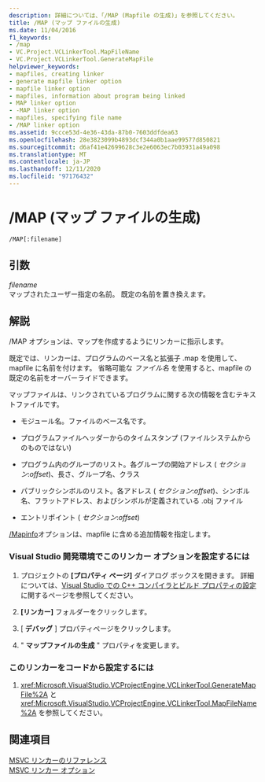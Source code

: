 ```yaml
---
description: 詳細については、「/MAP (Mapfile の生成)」を参照してください。
title: /MAP (マップ ファイルの生成)
ms.date: 11/04/2016
f1_keywords:
- /map
- VC.Project.VCLinkerTool.MapFileName
- VC.Project.VCLinkerTool.GenerateMapFile
helpviewer_keywords:
- mapfiles, creating linker
- generate mapfile linker option
- mapfile linker option
- mapfiles, information about program being linked
- MAP linker option
- -MAP linker option
- mapfiles, specifying file name
- /MAP linker option
ms.assetid: 9ccce53d-4e36-43da-87b0-7603ddfdea63
ms.openlocfilehash: 28e3823099b4893dcf344a0b1aae99577d850821
ms.sourcegitcommit: d6af41e42699628c3e2e6063ec7b03931a49a098
ms.translationtype: MT
ms.contentlocale: ja-JP
ms.lasthandoff: 12/11/2020
ms.locfileid: "97176432"
---
```

# <a name="map-generate-mapfile"></a>/MAP (マップ ファイルの生成)

```
/MAP[:filename]
```

## <a name="arguments"></a>引数

*filename*<br/>
マップされたユーザー指定の名前。 既定の名前を置き換えます。

## <a name="remarks"></a>解説

/MAP オプションは、マップを作成するようにリンカーに指示します。

既定では、リンカーは、プログラムのベース名と拡張子 .map を使用して、mapfile に名前を付けます。 省略可能な *ファイル名* を使用すると、mapfile の既定の名前をオーバーライドできます。

マップファイルは、リンクされているプログラムに関する次の情報を含むテキストファイルです。

- モジュール名。ファイルのベース名です。

- プログラムファイルヘッダーからのタイムスタンプ (ファイルシステムからのものではない)

- プログラム内のグループのリスト。各グループの開始アドレス ( *セクション*:*offset*)、長さ、グループ名、クラス

- パブリックシンボルのリスト。各アドレス ( *セクション*:*offset*)、シンボル名、フラットアドレス、およびシンボルが定義されている .obj ファイル

- エントリポイント ( *セクション*:*offset*)

[/Mapinfo](mapinfo-include-information-in-mapfile.md)オプションは、mapfile に含める追加情報を指定します。

### <a name="to-set-this-linker-option-in-the-visual-studio-development-environment"></a>Visual Studio 開発環境でこのリンカー オプションを設定するには

1. プロジェクトの **[プロパティ ページ]** ダイアログ ボックスを開きます。 詳細については、[Visual Studio での C++ コンパイラとビルド プロパティの設定](../working-with-project-properties.md)に関するページを参照してください。

1. **[リンカー]** フォルダーをクリックします。

1. [ **デバッグ** ] プロパティページをクリックします。

1. " **マップファイルの生成** " プロパティを変更します。

### <a name="to-set-this-linker-option-programmatically"></a>このリンカーをコードから設定するには

1. <xref:Microsoft.VisualStudio.VCProjectEngine.VCLinkerTool.GenerateMapFile%2A> と <xref:Microsoft.VisualStudio.VCProjectEngine.VCLinkerTool.MapFileName%2A> を参照してください。

## <a name="see-also"></a>関連項目

[MSVC リンカーのリファレンス](linking.md)<br/>
[MSVC リンカー オプション](linker-options.md)
